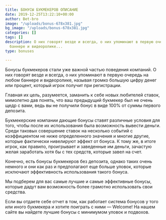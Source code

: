 ```yaml
---
title: БОНУСЫ БУКМЕКЕРОВ ОПИСАНИЕ
date: 2019-12-25T13:22:10+00:00
author: Bet-bro
image: "/uploads/bonus-678x381.jpg"
bg_image: "/uploads/bonus-678x381.jpg"
categories: []
tags: []
description: О них говорят везде и всегда, о них упоминают в первую очередь на любом
  баннере и видеоролике...
type: bonuses

---
```

Бонусы букмекеров стали уже важной частью поведения компаний. О них говорят везде и всегда, о них упоминают в первую очередь на любом баннере и видеоролике, называя громко большую цифру денег или процент, который игрок получит при регистрации.

Главная их цель, разумеется, заманить к себе новых любителей ставок, мимолетно дав понять, что ваш предыдущий букмекер был не очень щедр с вами, ведь вы не получили бонус в виде 100% от суммы первого депозита.

Букмекерские компании дающие бонусы ставят различные условия для того, чтобы после их использования была возможность вывести деньги. Среди таковых совершение ставок на несколько событий с коэффициентом не ниже определенного значения и многие другие, которые фактически нивелируют эффект от бонуса. К тому же, в итоге игрок, как правило, проигрывает и заведенные им деньги, зачастую желая заработать хотя бы с тех средств, которые завел на счет.

Конечно, есть бонусы букмекеров без депозита, однако таких очень немного и они как раз и предполагают еще больше уловок, которые исключают эффективность использования такого бонуса.

Мы подберем для вас самые лучшие и самые эффективные бонусы, которые дадут вам возможность более грамотно использовать свои средства.

Если вы отдаете себе отчет в том, как работает система бонусов у того или иного букмекера и хотите поиграть с ними — Welcome! На нашем сайте вы найдете лучшие бонусы с минимумом уловок и подвохов.